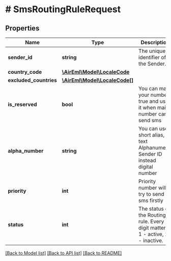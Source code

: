 # # SmsRoutingRuleRequest

## Properties

Name | Type | Description | Notes
------------ | ------------- | ------------- | -------------
**sender_id** | **string** | The unique identifier of the Sender. |
**country_code** | [**\AirEml\Model\LocaleCode**](LocaleCode.md) |  | [optional]
**excluded_countries** | [**\AirEml\Model\LocaleCode[]**](LocaleCode.md) |  | [optional]
**is_reserved** | **bool** | You can mark your number true and use it when main number can&#39;t send sms | [optional]
**alpha_number** | **string** | You can use short alias, text Alphanumeric Sender ID instead digital number | [optional]
**priority** | **int** | Priority number will try to send sms firstly | [optional]
**status** | **int** | The status of the Routing-rule. Every digit matters: 1 - active, 2 - inactive. | [optional]

[[Back to Model list]](../../README.md#models) [[Back to API list]](../../README.md#endpoints) [[Back to README]](../../README.md)
